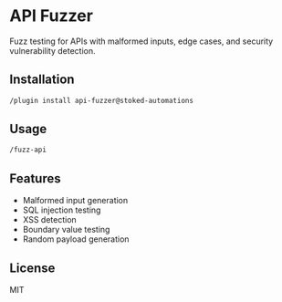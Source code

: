 # API Fuzzer

Fuzz testing for APIs with malformed inputs, edge cases, and security vulnerability detection.

## Installation
```bash
/plugin install api-fuzzer@stoked-automations
```

## Usage
```bash
/fuzz-api
```

## Features
- Malformed input generation
- SQL injection testing
- XSS detection
- Boundary value testing
- Random payload generation

## License
MIT
